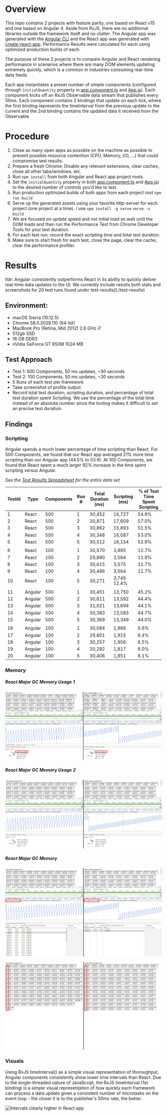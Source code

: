 # Overview

This repo contains 2 projects with feature parity, one based on React v15 and one based 
on Angular 4. Aside from RxJS, there are no additional libraries outside the framework 
itself and no clutter. The Angular app was generated with the 
[Angular CLI](https://github.com/angular/angular-cli) and the React app was generated 
with [create-react-app](https://github.com/facebookincubator/create-react-app). 
Performance Results were calculated for each using optimized production builds of each.

The purpose of these 2 projects is to compare Angular and React rendering performance in 
scenarios where there are many DOM elements updating extremely quickly, which is a common 
in industries consuming real-time data feeds.
 
Each app instantiates a preset number of simple components (configured through 
`initialQuantity` property in [app.component.ts](./ang/src/app/app.component.ts) and
 [App.js](./react/src/App.js)). Each component kicks off an RxJS Observable data stream 
 that publishes every 50ms. Each component contains 2 bindings that update on each tick, 
 where the first binding represents the timeInterval from the previous update to the 
 current and the 2nd binding contains the updated data it received from the Observable. 

# Procedure
1. Close as many open apps as possible on the machine as possible to prevent possible
 resource contention (CPU, Memory, I/O, ...) that could compromise test results.
1. Prepare a fresh Chrome: Disable any relevant extensions, clear caches, close all other
 tabs/windows, etc.
1. Run `npm install` from both Angular and React app project roots.
1. Set the `initialQuantity` property in both [app.component.ts](./ang/src/app/app.component.ts) 
and [App.js](./react/src/App.js)) to the desired number of controls you'd like to test.
1. Run production optimized builds of both apps from each project root `npm run build`
1. Serve up the generated assets using your favorite http-server for each project (one 
project at a time). I use `npm install -g serve` `serve -s build`
1. We are focused on update speed and not initial load so wait until the DOM loads and
 then run the Performance Test from Chrome Developer Tools for your test duration.
1. For each test run, record the exact scripting time and total test duration.
1. Make sure to start fresh for each test, close the page, clear the cache, clear the 
performance profiler.

# Results

tldr: Angular consistently outperforms React in its ability to quickly deliver real-time 
data updates to the UI. We currently include results both stats and screenshots for 20
 test runs found under test-results](./test-results) 

## Environment:
- macOS Sierra (10.12.5)
- Chrome 58.0.3029.110 (64-bit)
- MacBook Pro (Retina, Mid 2012) 2.6 GHz i7
- 512gb SSD
- 16 GB DDR3
- nVidia GeForce GT 650M 1024 MB

## Test Approach
- Test 1: 500 Components, 50 ms updates, ~30 seconds
- Test 2: 100 Components, 50 ms updates, ~30 seconds
- 5 Runs of each test per framework
- Take screenshot of profile output.
- Record total test duration, scripting duration, and percentage of total test duration 
spent Scripting. We use the percentage of the total time instead of an absolute number 
since the tooling makes it difficult to set an precise test duration. 

## Findings

### Scripting

Angular spends a much lower percentage of time scripting than React. 
For 500 Components, we found that our React app averaged 21% more time scripting than 
our Angular app (44.5% to 53.9). At 100 Components, we found that React spent a much 
larger 92% increase in the time spent scripting versus Angular.

*See the [Test Results Spreadsheet](./test-results/perf-results.htm) for the entire data set*

| TestId | Type | Components | Run # | Total Duration (ms) | Scripting (ms) | % of Test Time Spent Scripting |
| ------ | ----- | --------- | ----- | ------------------- | -------------- | ------------------------------ |
| 1	|   React	|    500	 |      1 |	        30,452 	   |        16,727  |  54.9% |
| 2	|   React	|    500	 |      2 |	        30,871 	   |        17,609  |  57.0% |
| 3	|   React	|    500	 |      3 |	        30,862 	   |        15,893  |  51.5% |
| 4	|   React	|    500	 |      4 |	        30,348 	   |        16,087  |  53.0% |
| 5	|   React	|    500	 |      5 |	        30,512 	   |        16,154  |  52.9% |
|				|    		                                                      
| 6	|   React	|    100	 |      1 |	        30,570 	   |        3,895 	|  12.7% |
| 7	|   React	|    100	 |      2 |	        29,890 	   |        3,564 	|  11.9% |
| 8	|   React	|    100	 |      3 |	        30,615 	   |        3,575 	|  11.7% |
| 9	|   React	|    100	 |      4 |	        30,486 	   |        3,564 	|  11.7% |
| 10 |	React	|    100	 |      5 |	        30,271 	   |        3,745 	   12.4% |
|				                                                                     |    
| 11 |	Angular	|    500	 |      1 |	        30,451 	   |        13,750  | 	45.2% |
| 12 |	Angular	|    500	 |      2 |	        30,611 	   |        13,592  | 	44.4% |
| 13 |	Angular	|    500	 |      3 |	        31,021 	   |        13,694  | 	44.1% |
| 14 |	Angular	|    500	 |      4 |	        30,383 	   |        13,583  | 	44.7% |
| 15 |	Angular	|    500	 |      5 |	        30,369 	   |        13,349  | 	44.0% |
|	                                                                                  |
| 16 |	Angular	|    100	 |      1 |	        30,084 	   |        1,986 	|    6.6% |
| 17 |	Angular	|    100	 |      2 |	        29,801 	   |        1,915   |    6.4% |
| 18 |	Angular	|    100	 |      3 |	        30,257 	   |        1,956	|    6.5% |
| 19 |	Angular	|    100	 |      4 |	        30,292 	   |        1,817 	|    6.0% |
| 20 |	Angular	|    100	 |      5 |	        30,406 	   |        1,851 	|    6.1% |

### Memory

##### React Major GC Memory Usage 1
![React Major GC Memory Usage 1](./test-results/100-comps-60-sec-both-cpu-memory-run1.png)

##### React Major GC Memory Usage 2
![React Major GC Memory Usage 2](./test-results/100-comps-60-sec-both-cpu-memory-run2.png)

##### React Major GC Memory
![React Major GC Memory Usage](./test-results/100-comps-60-sec-both-memory-profile.png)


![React Major GC Perf](./test-results/100-comps-ng-vs-react-perf.png)

### Visuals

Using RxJS timeInterval() as a simple visual representation of thoroughput, Angular 
components consistently show lower time intervals than React. 
Due to the single-threaded nature of JavaScript, the RxJS timeInterval (1st binding) is a 
simple visual representation of how quickly each framework can process a data update 
given a consistent number of microtasks on the event loop - the closer it is to the 
publisher's 50ms rate, the better.

![Intervals clearly higher in React app]()


